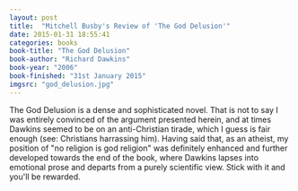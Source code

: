 ```yaml
---
layout: post
title:  "Mitchell Busby's Review of 'The God Delusion'"
date: 2015-01-31 18:55:41
categories: books
book-title: "The God Delusion"
book-author: "Richard Dawkins"
book-year: "2006"
book-finished: "31st January 2015"
imgsrc: "god_delusion.jpg"
---
```

The God Delusion is a dense and sophisticated novel. That is not to say I was entirely convinced of the argument presented herein, and at times Dawkins seemed to be on an anti-Christian tirade, which I guess is fair enough (see: Christians harrassing him). Having said that, as an atheist, my position of "no religion is god religion" was definitely enhanced and further developed towards the end of the book, where Dawkins lapses into emotional prose and departs from a purely scientific view. Stick with it and you'll be rewarded.